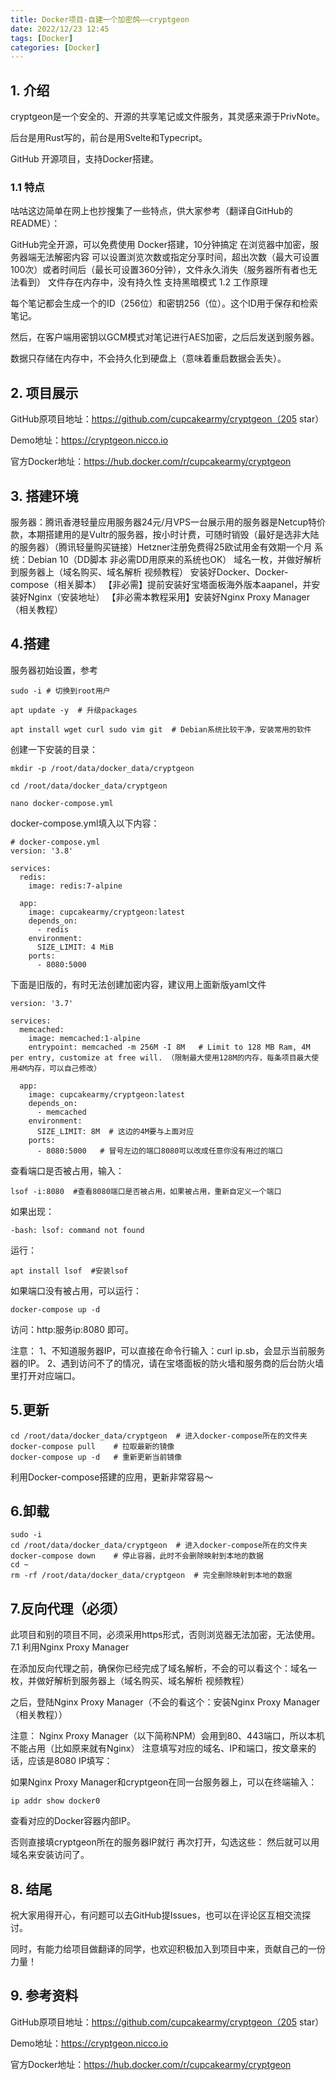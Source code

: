 ```yaml
---
title: Docker项目-自建一个加密鸽——cryptgeon
date: 2022/12/23 12:45
tags: [Docker]
categories: [Docker]
---
```

## 1. 介绍

cryptgeon是一个安全的、开源的共享笔记或文件服务，其灵感来源于PrivNote。

后台是用Rust写的，前台是用Svelte和Typecript。

GitHub 开源项目，支持Docker搭建。

### 1.1 特点

咕咕这边简单在网上也抄搜集了一些特点，供大家参考（翻译自GitHub的README）：

GitHub完全开源，可以免费使用
Docker搭建，10分钟搞定
在浏览器中加密，服务器端无法解密内容
可以设置浏览次数或指定分享时间，超出次数（最大可设置100次）或者时间后（最长可设置360分钟），文件永久消失（服务器所有者也无法看到）
文件存在内存中，没有持久性
支持黑暗模式
1.2 工作原理

每个笔记都会生成一个的ID（256位）和密钥256（位）。这个ID用于保存和检索笔记。

然后，在客户端用密钥以GCM模式对笔记进行AES加密，之后后发送到服务器。

数据只存储在内存中，不会持久化到硬盘上（意味着重启数据会丢失）。

## 2. 项目展示

GitHub原项目地址：https://github.com/cupcakearmy/cryptgeon（205 star）

Demo地址：https://cryptgeon.nicco.io

官方Docker地址：https://hub.docker.com/r/cupcakearmy/cryptgeon



## 3. 搭建环境

服务器：腾讯香港轻量应用服务器24元/月VPS一台展示用的服务器是Netcup特价款，本期搭建用的是Vultr的服务器，按小时计费，可随时销毁（最好是选非大陆的服务器）（腾讯轻量购买链接）Hetzner注册免费得25欧试用金有效期一个月
系统：Debian 10（DD脚本 非必需DD用原来的系统也OK）
域名一枚，并做好解析到服务器上（域名购买、域名解析 视频教程）
安装好Docker、Docker-compose（相关脚本）
【非必需】提前安装好宝塔面板海外版本aapanel，并安装好Nginx（安装地址）
【非必需本教程采用】安装好Nginx Proxy Manager（相关教程）

## 4.搭建

服务器初始设置，参考
```
sudo -i # 切换到root用户

apt update -y  # 升级packages

apt install wget curl sudo vim git  # Debian系统比较干净，安装常用的软件
```
创建一下安装的目录：
```
mkdir -p /root/data/docker_data/cryptgeon

cd /root/data/docker_data/cryptgeon

nano docker-compose.yml
```
docker-compose.yml填入以下内容：
```
# docker-compose.yml
version: '3.8'

services:
  redis:
    image: redis:7-alpine

  app:
    image: cupcakearmy/cryptgeon:latest
    depends_on:
      - redis
    environment:
      SIZE_LIMIT: 4 MiB
    ports:
      - 8080:5000
```
下面是旧版的，有时无法创建加密内容，建议用上面新版yaml文件
```
version: '3.7'

services:
  memcached:
    image: memcached:1-alpine
    entrypoint: memcached -m 256M -I 8M   # Limit to 128 MB Ram, 4M per entry, customize at free will. （限制最大使用128M的内存，每条项目最大使用4M内存，可以自己修改）

  app:
    image: cupcakearmy/cryptgeon:latest
    depends_on:
      - memcached
    environment:
      SIZE_LIMIT: 8M  # 这边的4M要与上面对应
    ports:
      - 8080:5000   # 冒号左边的端口8080可以改成任意你没有用过的端口
```
查看端口是否被占用，输入：
```
lsof -i:8080  #查看8080端口是否被占用，如果被占用，重新自定义一个端口
```
如果出现：
```
-bash: lsof: command not found
```
运行：
```
apt install lsof  #安装lsof
```
如果端口没有被占用，可以运行：
```
docker-compose up -d 
```
访问：http:服务ip:8080 即可。

注意：
1、不知道服务器IP，可以直接在命令行输入：curl ip.sb，会显示当前服务器的IP。
2、遇到访问不了的情况，请在宝塔面板的防火墙和服务商的后台防火墙里打开对应端口。

## 5.更新
```
cd /root/data/docker_data/cryptgeon  # 进入docker-compose所在的文件夹
docker-compose pull    # 拉取最新的镜像
docker-compose up -d   # 重新更新当前镜像
```
利用Docker-compose搭建的应用，更新非常容易～
## 6.卸载
```
sudo -i
cd /root/data/docker_data/cryptgeon  # 进入docker-compose所在的文件夹
docker-compose down    # 停止容器，此时不会删除映射到本地的数据
cd ~
rm -rf /root/data/docker_data/cryptgeon  # 完全删除映射到本地的数据
```
## 7.反向代理（必须）
此项目和别的项目不同，必须采用https形式，否则浏览器无法加密，无法使用。
7.1 利用Nginx Proxy Manager

在添加反向代理之前，确保你已经完成了域名解析，不会的可以看这个：域名一枚，并做好解析到服务器上（域名购买、域名解析 视频教程）

之后，登陆Nginx Proxy Manager（不会的看这个：安装Nginx Proxy Manager（相关教程））

注意：
Nginx Proxy Manager（以下简称NPM）会用到80、443端口，所以本机不能占用（比如原来就有Nginx）
注意填写对应的域名、IP和端口，按文章来的话，应该是8080
IP填写：

如果Nginx Proxy Manager和cryptgeon在同一台服务器上，可以在终端输入：
```
ip addr show docker0
```
查看对应的Docker容器内部IP。

否则直接填cryptgeon所在的服务器IP就行
再次打开，勾选这些：
然后就可以用域名来安装访问了。
## 8. 结尾

祝大家用得开心，有问题可以去GitHub提Issues，也可以在评论区互相交流探讨。

同时，有能力给项目做翻译的同学，也欢迎积极加入到项目中来，贡献自己的一份力量！

## 9. 参考资料

GitHub原项目地址：https://github.com/cupcakearmy/cryptgeon（205 star）

Demo地址：https://cryptgeon.nicco.io

官方Docker地址：https://hub.docker.com/r/cupcakearmy/cryptgeon